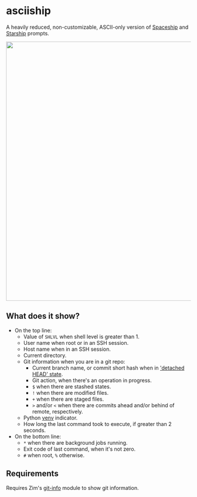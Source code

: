 asciiship
=========

A heavily reduced, non-customizable, ASCII-only version of [Spaceship] and
[Starship] prompts.

<img width="706" src="https://zimfw.github.io/images/prompts/asciiship@2.png">

What does it show?
------------------

  * On the top line:
    * Value of `SHLVL` when shell level is greater than 1.
    * User name when root or in an SSH session.
    * Host name when in an SSH session.
    * Current directory.
    * Git information when you are in a git repo:
      * Current branch name, or commit short hash when in ['detached HEAD' state].
      * Git action, when there's an operation in progress.
      * `$` when there are stashed states.
      * `!` when there are modified files.
      * `+` when there are staged files.
      * `>` and/or `<` when there are commits ahead and/or behind of remote,
        respectively.
    * Python [venv] indicator.
    * How long the last command took to execute, if greater than 2 seconds.
  * On the bottom line:
    * `*` when there are background jobs running.
    * Exit code of last command, when it's not zero.
    * `#` when root, `%` otherwise.

Requirements
------------

Requires Zim's [git-info] module to show git information.

[Spaceship]: https://denysdovhan.com/spaceship-prompt/
[Starship]: https://starship.rs/
['detached HEAD' state]: http://gitfaq.org/articles/what-is-a-detached-head.html
[venv]: https://docs.python.org/3/library/venv.html
[git-info]: https://github.com/zimfw/git-info
